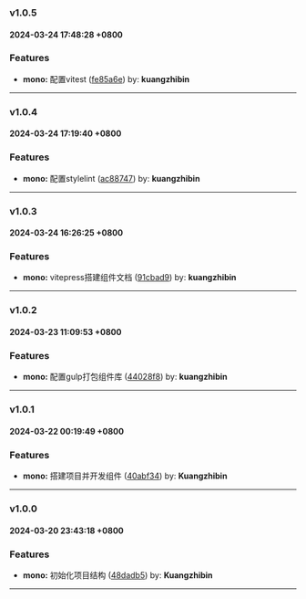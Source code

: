 ### v1.0.5
#### 2024-03-24 17:48:28 +0800

### Features

* **mono:** 配置vitest  ([fe85a6e](https://github.com/bin-K/ued-plus/commit/fe85a6e)) by: **kuangzhibin**

---

### v1.0.4
#### 2024-03-24 17:19:40 +0800

### Features

* **mono:** 配置stylelint  ([ac88747](https://github.com/bin-K/ued-plus/commit/ac88747)) by: **kuangzhibin**

---

### v1.0.3
#### 2024-03-24 16:26:25 +0800

### Features

* **mono:** vitepress搭建组件文档  ([91cbad9](https://github.com/bin-K/ued-plus/commit/91cbad9)) by: **kuangzhibin**

---

### v1.0.2
#### 2024-03-23 11:09:53 +0800

### Features

* **mono:** 配置gulp打包组件库  ([44028f8](https://github.com/bin-K/ued-plus/commit/44028f8)) by: **kuangzhibin**

---

### v1.0.1
#### 2024-03-22 00:19:49 +0800

### Features

* **mono:** 搭建项目并开发组件  ([40abf34](https://github.com/bin-K/ued-plus/commit/40abf34)) by: **Kuangzhibin**

---

### v1.0.0
#### 2024-03-20 23:43:18 +0800

### Features

* **mono:** 初始化项目结构  ([48dadb5](https://github.com/bin-K/ued-plus/commit/48dadb5)) by: **Kuangzhibin**

---

